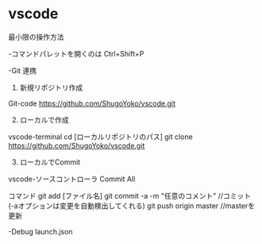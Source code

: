 # vscode
最小限の操作方法

-コマンドパレットを開くのは Ctrl+Shift+P

-Git 連携
1. 新規リポジトリ作成

Git-code
https://github.com/ShugoYoko/vscode.git

2. ローカルで作成

vscode-terminal
cd [ローカルリポジトリのパス]
git clone https://github.com/ShugoYoko/vscode.git


3. ローカルでCommit

vscode-ソースコントローラ
Commit All

コマンド
git add [ファイル名]
git commit -a -m "任意のコメント"  //コミット (-aオプションは変更を自動検出してくれる)
git push origin master  //masterを更新

-Debug
launch.json